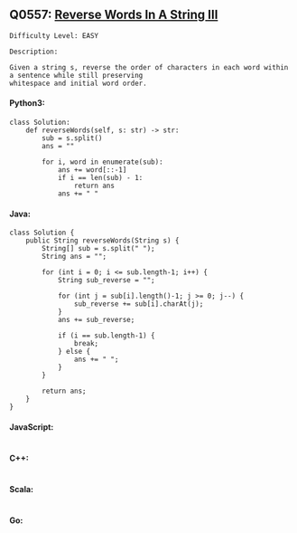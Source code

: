 ## Q0557: [Reverse Words In A String III](https://leetcode.com/problems/reverse-words-in-a-string-iii/)

```
Difficulty Level: EASY
```

```
Description:

Given a string s, reverse the order of characters in each word within a sentence while still preserving
whitespace and initial word order.
```

#### Python3:

```
class Solution:
    def reverseWords(self, s: str) -> str:
        sub = s.split()
        ans = ""

        for i, word in enumerate(sub):
            ans += word[::-1]
            if i == len(sub) - 1:
                return ans
            ans += " "
```

#### Java:

```
class Solution {
    public String reverseWords(String s) {
        String[] sub = s.split(" ");
        String ans = "";

        for (int i = 0; i <= sub.length-1; i++) {
            String sub_reverse = "";

            for (int j = sub[i].length()-1; j >= 0; j--) {
                sub_reverse += sub[i].charAt(j);
            }
            ans += sub_reverse;

            if (i == sub.length-1) {
                break;
            } else {
                ans += " ";
            }
        }

        return ans;
    }
}
```

#### JavaScript:

```

```

#### C++:

```

```

#### Scala:

```

```

#### Go:

```

```